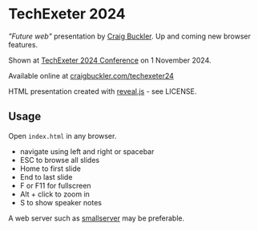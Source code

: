 # TechExeter 2024

*"Future web"* presentation by [Craig Buckler](https://craigbuckler.com/). Up and coming new browser features.

Shown at [TechExeter 2024 Conference](https://conference.techexeter.uk/) on 1 November 2024.

Available online at [craigbuckler.com/techexeter24](https://craigbuckler.com/techexeter24/)

HTML presentation created with [reveal.js](https://revealjs.com/) - see LICENSE.


## Usage

Open `index.html` in any browser.

* navigate using left and right or spacebar
* ESC to browse all slides
* Home to first slide
* End to last slide
* F or F11 for fullscreen
* Alt + click to zoom in
* S to show speaker notes

A web server such as [smallserver](https://www.npmjs.com/package/small-static-server) may be preferable.